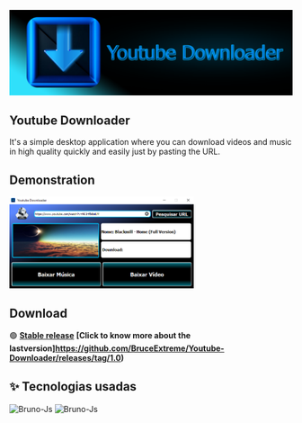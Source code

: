<p float="center">
  <img src="Source Code/Logo.png?raw=true"  />
</p>

## Youtube Downloader  
It's a simple desktop application where you can download videos and music in high quality quickly and easily just by pasting the URL.<br>



## Demonstration<br>
<p float="center">
  <img src="Source Code/Preview.png?raw=true" width="65.1%" />
</p>



## Download
🟢 **[Stable release](https://github.com/BruceExtreme/Youtube-Downloader/releases/download/1.0/Youtube.Downloader.rar)**
**[Click to know more about the lastversion]https://github.com/BruceExtreme/Youtube-Downloader/releases/tag/1.0)**



## ✨ Tecnologias usadas
<div style="display: inline_block">
  <img align="center" alt="Bruno-Js" height="45" width="50" src="https://cdn.jsdelivr.net/gh/devicons/devicon/icons/python/python-original-wordmark.svg" />
  <img align="center" alt="Bruno-Js" height="45" width="50" src="https://cdn.jsdelivr.net/gh/devicons/devicon/icons/qt/qt-original.svg" />



  
  
